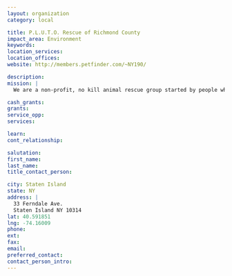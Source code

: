 ```yaml
---
layout: organization
category: local

title: P.L.U.T.O. Rescue of Richmond County
impact_area: Environment
keywords: 
location_services: 
location_offices: 
website: http://members.petfinder.com/~NY190/

description: 
mission: |
  We are a non-profit, no kill animal rescue group started by people who have a special place in their hearts for the homeless, abandoned, sick and unwanted animals. To promote humane education designed to increase awaremess, compassion and responsible pet owership. An all-volunteer group dedicated to rescuing, providing medical attention and unconditional love until placed in a permanent and well-educated home.

cash_grants: 
grants: 
service_opp: 
services: 

learn: 
cont_relationship: 

salutation: 
first_name: 
last_name: 
title_contact_person: 

city: Staten Island
state: NY
address: |
  33 Ferndale Ave.     
  Staten Island NY 10314
lat: 40.591851
lng: -74.16009
phone: 
ext: 
fax: 
email: 
preferred_contact: 
contact_person_intro: 
---
```

